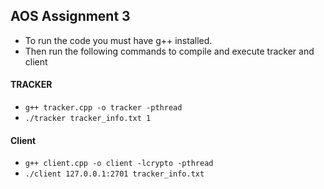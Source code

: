 
## AOS Assignment 3

- To run the code you must have g++ installed.
- Then run the following commands to compile and execute tracker and client

#### TRACKER
 - ` g++ tracker.cpp -o tracker -pthread ` 
 - ` ./tracker tracker_info.txt 1 `

#### Client
 - `g++ client.cpp -o client -lcrypto -pthread ` 
 - `./client 127.0.0.1:2701 tracker_info.txt`

